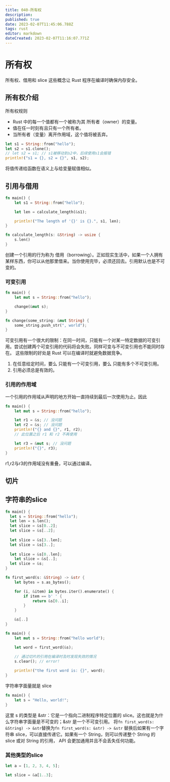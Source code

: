 ```yaml
---
title: 040-所有权
description: 
published: true
date: 2023-02-07T11:45:06.788Z
tags: rust
editor: markdown
dateCreated: 2023-02-07T11:16:07.771Z
---
```


# 所有权
所有权、借用和 slice 这些概念让 Rust 程序在编译时确保内存安全。

## 所有权介绍
所有权规则
- Rust 中的每一个值都有一个被称为其 所有者（owner）的变量。
- 值在任一时刻有且只有一个所有者。
- 当所有者（变量）离开作用域，这个值将被丢弃。

```rust
let s1 = String::from("hello");
let s2 = s1.clone();
// let s2 = s1; // s1被移动到s2中，后续使用s1会报错
println!("s1 = {}, s2 = {}", s1, s2);
```
将值传递给函数在语义上与给变量赋值相似。
## 引用与借用

```rust
fn main() {
    let s1 = String::from("hello");

    let len = calculate_length(&s1);

    println!("The length of '{}' is {}.", s1, len);
}

fn calculate_length(s: &String) -> usize {
    s.len()
}
```
创建一个引用的行为称为 借用（borrowing）。正如现实生活中，如果一个人拥有某样东西，你可以从他那里借来。当你使用完毕，必须还回去。引用默认也是不可变的。

### 可变引用
```rust
fn main() {
    let mut s = String::from("hello");

    change(&mut s);
}

fn change(some_string: &mut String) {
    some_string.push_str(", world");
}
```
可变引用有一个很大的限制：在同一时间，只能有一个对某一特定数据的可变引用。尝试创建两个可变引用的代码将会失败。同样可变与不可变引用也不能同时存在。
这些限制的好处是 Rust 可以在编译时就避免数据竞争。

1. 在任意给定时间，要么 只能有一个可变引用，要么 只能有多个不可变引用。
2. 引用必须总是有效的。
### 引用的作用域
一个引用的作用域从声明的地方开始一直持续到最后一次使用为止。因此
```rust
fn main() {
    let mut s = String::from("hello");

    let r1 = &s; // 没问题
    let r2 = &s; // 没问题
    println!("{} and {}", r1, r2);
    // 此位置之后 r1 和 r2 不再使用

    let r3 = &mut s; // 没问题
    println!("{}", r3);
}

```
r1,r2与r3的作用域没有重叠，可以通过编译。

## 切片

## 字符串的slice
```rust
fn main() {
  let s = String::from("hello");
  let len = s.len();
  let slice = &s[0..2];
  let slice = &s[..2];
  
  let slice = &s[3..len];
  let slice = &s[3..];
  
  let slice = &s[0..len];
	let slice = &s[..];
  let slice = &s;
}

```

```rust
fn first_word(s: &String) -> &str {
    let bytes = s.as_bytes();

    for (i, &item) in bytes.iter().enumerate() {
        if item == b' ' {
            return &s[0..i];
        }
    }

    &s[..]
}

fn main() {
    let mut s = String::from("hello world");

    let word = first_word(&s);
	
  	// 通过切片的引用在编译时及时发现失效的情况
    s.clear(); // error!

    println!("the first word is: {}", word);
}

```

字符串字面量就是 slice
```rust
fn main() {
	let s = "Hello, world!";
}
```
这里 s 的类型是 &str：它是一个指向二进制程序特定位置的 slice。这也就是为什么字符串字面量是不可变的；&str 是一个不可变引用。
将`fn first_word(s: &String) -> &str`替换为`fn first_word(s: &str) -> &str`
替换后如果有一个字符串 slice，可以直接传递它。如果有一个 String，则可以传递整个 String 的 slice 或对 String 的引用， API 会更加通用并且不会丢失任何功能。

### 其他类型的slice
```rust
let a = [1, 2, 3, 4, 5];

let slice = &a[1..3];
```